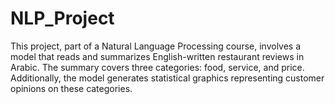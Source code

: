 # NLP_Project
This project, part of a Natural Language Processing course, involves a model that reads and summarizes English-written restaurant reviews in Arabic. The summary covers three categories: food, service, and price. Additionally, the model generates statistical graphics representing customer opinions on these categories.

